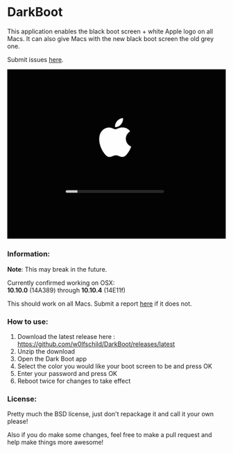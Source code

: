# DarkBoot
This application enables the black boot screen + white Apple logo on all Macs. It can also give Macs with the new black boot screen the old grey one.

Submit issues [here](https://github.com/w0lfschild/DarkBoot/issues/new). 

![Preview](example.png)

### Information:
**Note**: This may break in the future. 

Currently confirmed working on OSX:    
**10.10.0** (14A389) through **10.10.4** (14E11f)   

This should work on all Macs. Submit a report [here](https://github.com/w0lfschild/DarkBoot/issues/new) if it does not.

### How to use:
1. Download the latest release here : https://github.com/w0lfschild/DarkBoot/releases/latest
2. Unzip the download
3. Open the Dark Boot app
4. Select the color you would like your boot screen to be and press OK
5. Enter your password and press OK
6. Reboot twice for changes to take effect
	
### License:
Pretty much the BSD license, just don't repackage it and call it your own please!

Also if you do make some changes, feel free to make a pull request and help make things more awesome!
